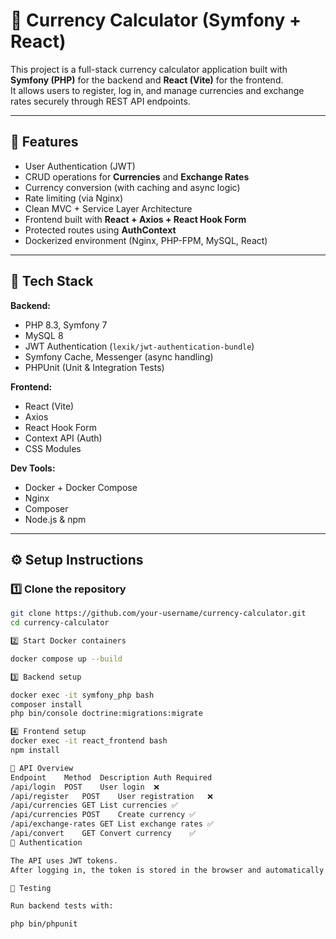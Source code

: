 # 💱 Currency Calculator (Symfony + React)

This project is a full-stack currency calculator application built with **Symfony (PHP)** for the backend and **React (Vite)** for the frontend.  
It allows users to register, log in, and manage currencies and exchange rates securely through REST API endpoints.

---

## 🚀 Features

- User Authentication (JWT)
- CRUD operations for **Currencies** and **Exchange Rates**
- Currency conversion (with caching and async logic)
- Rate limiting (via Nginx)
- Clean MVC + Service Layer Architecture
- Frontend built with **React + Axios + React Hook Form**
- Protected routes using **AuthContext**
- Dockerized environment (Nginx, PHP-FPM, MySQL, React)

---

## 🧱 Tech Stack

**Backend:**
- PHP 8.3, Symfony 7
- MySQL 8
- JWT Authentication (`lexik/jwt-authentication-bundle`)
- Symfony Cache, Messenger (async handling)
- PHPUnit (Unit & Integration Tests)

**Frontend:**
- React (Vite)
- Axios
- React Hook Form
- Context API (Auth)
- CSS Modules

**Dev Tools:**
- Docker + Docker Compose
- Nginx
- Composer
- Node.js & npm

---

## ⚙️ Setup Instructions

### 1️⃣ Clone the repository
```bash
git clone https://github.com/your-username/currency-calculator.git
cd currency-calculator

2️⃣ Start Docker containers

docker compose up --build

3️⃣ Backend setup

docker exec -it symfony_php bash
composer install
php bin/console doctrine:migrations:migrate

4️⃣ Frontend setup
docker exec -it react_frontend bash
npm install

🧩 API Overview
Endpoint	Method	Description	Auth Required
/api/login	POST	User login	❌
/api/register	POST	User registration	❌
/api/currencies	GET	List currencies	✅
/api/currencies	POST	Create currency	✅
/api/exchange-rates	GET	List exchange rates	✅
/api/convert	GET	Convert currency	✅
👤 Authentication

The API uses JWT tokens.
After logging in, the token is stored in the browser and automatically attached to protected requests.

🧪 Testing

Run backend tests with:

php bin/phpunit
